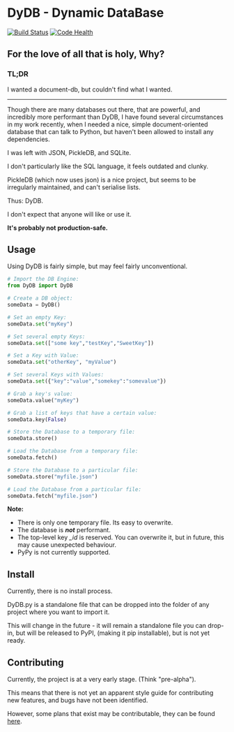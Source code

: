 # DyDB - Dynamic DataBase

[![Build Status](https://travis-ci.org/shakna-israel/DyDB.svg)](https://travis-ci.org/shakna-israel/DyDB) [![Code Health](https://landscape.io/github/shakna-israel/DyDB/master/landscape.svg?style=flat)](https://landscape.io/github/shakna-israel/DyDB/master)

## For the love of all that is holy, Why?

### TL;DR

I wanted a document-db, but couldn't find what I wanted.

---

Though there are many databases out there, that are powerful, and incredibly more performant than DyDB, I have found several circumstances in my work recently, when I needed a nice, simple document-oriented database that can talk to Python, but haven't been allowed to install any dependencies.

I was left with JSON, PickleDB, and SQLite.

I don't particularly like the SQL language, it feels outdated and clunky.

PickleDB (which now uses json) is a nice project, but seems to be irregularly maintained, and can't serialise lists.

Thus: DyDB.

I don't expect that anyone will like or use it.

**It's probably not production-safe.**

## Usage

Using DyDB is fairly simple, but may feel fairly unconventional.

```python
# Import the DB Engine:
from DyDB import DyDB

# Create a DB object:
someData = DyDB()

# Set an empty Key:
someData.set("myKey")

# Set several empty Keys:
someData.set(["some key","testKey","SweetKey"])

# Set a Key with Value:
someData.set("otherKey", "myValue")

# Set several Keys with Values:
someData.set({"key":"value","somekey":"somevalue"})

# Grab a key's value:
someData.value("myKey")

# Grab a list of keys that have a certain value:
someData.key(False)

# Store the Database to a temporary file:
someData.store()

# Load the Database from a temporary file:
someData.fetch()

# Store the Database to a particular file:
someData.store("myfile.json")

# Load the Database from a particular file:
someData.fetch("myfile.json")
```

**Note:**

* There is only one temporary file. Its easy to overwrite.
* The database is ***not*** performant.
* The top-level key *_id* is reserved. You can overwrite it, but in future, this may cause unexpected behaviour.
* PyPy is not currently supported.

## Install

Currently, there is no install process.

DyDB.py is a standalone file that can be dropped into the folder of any project where you want to import it.

This will change in the future - it will remain a standalone file you can drop-in, but will be released to PyPI, (making it pip installable), but is not yet ready.

## Contributing

Currently, the project is at a very early stage. (Think "pre-alpha").

This means that there is not yet an apparent style guide for contributing new features, and bugs have not been identified.

However, some plans that exist may be contributable, they can be found [here](https://github.com/shakna-israel/DyDB/labels/enhancement).
